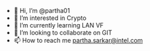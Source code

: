- 👋 Hi, I’m @partha01
- 👀 I’m interested in Crypto
- 🌱 I’m currently learning LAN VF
- 💞️ I’m looking to collaborate on GIT
- 📫 How to reach me partha.sarkar@intel.com

<!---
partha01/partha01 is a ✨ special ✨ repository because its `README.md` (this file) appears on your GitHub profile.
You can click the Preview link to take a look at your changes.
--->
